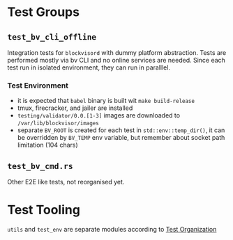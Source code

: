 # Test Groups

## `test_bv_cli_offline`
Integration tests for `blockvisord` with dummy platform abstraction.
Tests are performed mostly via bv CLI and no online services are needed.
Since each test run in isolated environment, they can run in paralllel.

### Test Environment
- it is expected that `babel` binary is built wit `make build-release` 
- tmux, firecracker, and jailer are installed
- `testing/validator/0.0.[1-3]` images are downloaded to `/var/lib/blockvisor/images`
- separate `BV_ROOT` is created for each test in `std::env::temp_dir()`,
 it can be overridden by `BV_TEMP` env variable,
 but remember about socket path limitation (104 chars)

## `test_bv_cmd.rs`
Other E2E like tests, not reorganised yet.

# Test Tooling
`utils` and `test_env` are separate modules according to [Test Organization](https://web.mit.edu/rust-lang_v1.25/arch/amd64_ubuntu1404/share/doc/rust/html/book/second-edition/ch11-03-test-organization.html#submodules-in-integration-tests)